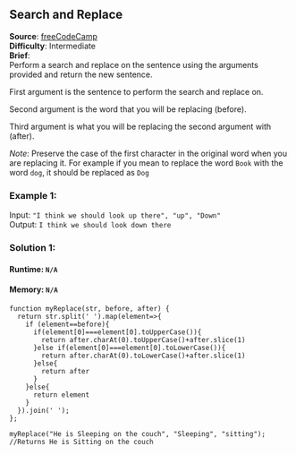 ## Search and Replace

**Source**: [freeCodeCamp](https://www.freecodecamp.org/learn/javascript-algorithms-and-data-structures/intermediate-algorithm-scripting/search-and-replace)  
**Difficulty**: Intermediate  
**Brief**:     
Perform a search and replace on the sentence using the arguments provided and return the new sentence. 

First argument is the sentence to perform the search and replace on.  

Second argument is the word that you will be replacing (before).  

Third argument is what you will be replacing the second argument with (after).  

*Note*: Preserve the case of the first character in the original word when you are replacing it. For example if you mean to replace the word ``Book`` with the word ``dog``, it should be replaced as ``Dog``

### Example 1:
Input: ``"I think we should look up there", "up", "Down"``  
Output: ``I think we should look down there``  



### Solution 1:  
#### Runtime: ``N/A``  
####  Memory: ``N/A``  
```
function myReplace(str, before, after) {
  return str.split(' ').map(element=>{
    if (element==before){
      if(element[0]===element[0].toUpperCase()){
        return after.charAt(0).toUpperCase()+after.slice(1)
      }else if(element[0]===element[0].toLowerCase()){
        return after.charAt(0).toLowerCase()+after.slice(1)
      }else{
        return after
      }
    }else{
      return element
    }
  }).join(' ');
};

myReplace("He is Sleeping on the couch", "Sleeping", "sitting");
//Returns He is Sitting on the couch
```
 

